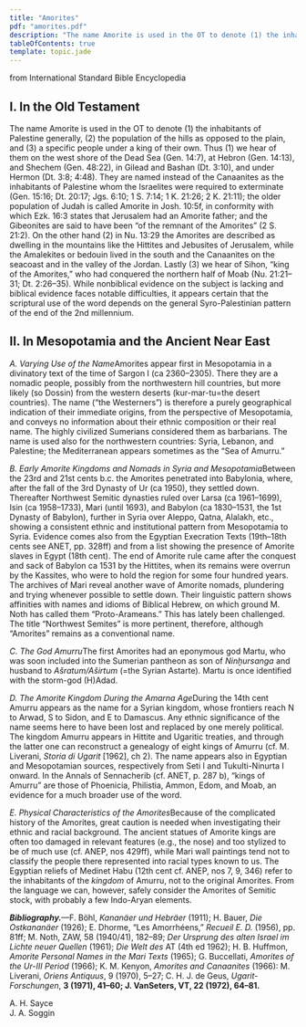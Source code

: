```yaml
---
title: "Amorites"
pdf: "amorites.pdf"
description: "The name Amorite is used in the OT to denote (1) the inhabitants of Palestine generally, (2) the population of the hills as opposed to the plain, and (3) a specific people under a king of their own."
tableOfContents: true
template: topic.jade
---
```


from International Standard Bible Encyclopedia

I. In the Old Testament
-----------------------

The name Amorite is used in the OT to denote (1) the inhabitants of
Palestine generally, (2) the population of the hills as opposed to the
plain, and (3) a specific people under a king of their own. Thus (1) we
hear of them on the west shore of the Dead Sea (Gen. 14:7), at Hebron
(Gen. 14:13), and Shechem (Gen. 48:22), in Gilead and Bashan (Dt. 3:10),
and under Hermon (Dt. 3:8; 4:48). They are named instead of the
Canaanites as the inhabitants of Palestine whom the Israelites were
required to exterminate (Gen. 15:16; Dt. 20:17; Jgs. 6:10; 1 S. 7:14; 1
K. 21:26; 2 K. 21:11); the older population of Judah is called Amorite
in Josh. 10:5f, in conformity with which Ezk. 16:3 states that Jerusalem
had an Amorite father; and the Gibeonites are said to have been “of the
remnant of the Amorites” (2 S. 21:2). On the other hand (2) in Nu. 13:29
the Amorites are described as dwelling in the mountains like the
Hittites and Jebusites of Jerusalem, while the Amalekites or bedouin
lived in the south and the Canaanites on the seacoast and in the valley
of the Jordan. Lastly (3) we hear of Sihon, “king of the Amorites,” who
had conquered the northern half of Moab (Nu. 21:21–31; Dt. 2:26–35).
While nonbiblical evidence on the subject is lacking and biblical
evidence faces notable difficulties, it appears certain that the
scriptural use of the word depends on the general Syro-Palestinian
pattern of the end of the 2nd millennium.

II. In Mesopotamia and the Ancient Near East
--------------------------------------------

*A. Varying Use of the Name*Amorites appear first in Mesopotamia in a
divinatory text of the time of Sargon I (ca 2360–2305). There they are a
nomadic people, possibly from the northwestern hill countries, but more
likely (so Dossin) from the western deserts (kur-mar-tu=the desert
countries). The name (“the Westerners”) is therefore a purely
geographical indication of their immediate origins, from the perspective
of Mesopotamia, and conveys no information about their ethnic
composition or their real name. The highly civilized Sumerians
considered them as barbarians. The name is used also for the
northwestern countries: Syria, Lebanon, and Palestine; the Mediterranean
appears sometimes as the “Sea of Amurru.”

*B. Early Amorite Kingdoms and Nomads in Syria and Mesopotamia*Between
the 23rd and 21st cents b.c. the Amorites penetrated into Babylonia,
where, after the fall of the 3rd Dynasty of Ur (ca 1950), they settled
down. Thereafter Northwest Semitic dynasties ruled over Larsa (ca
1961–1699), Isin (ca 1958–1733), Mari (until 1693), and Babylon (ca
1830–1531, the 1st Dynasty of Babylon), further in Syria over Aleppo,
Qatna, Alalakh, etc., showing a consistent ethnic and institutional
pattern from Mesopotamia to Syria. Evidence comes also from the Egyptian
Execration Texts (19th–18th cents see ANET, pp. 328ff) and from a list
showing the presence of Amorite slaves in Egypt (18th cent). The end of
Amorite rule came after the conquest and sack of Babylon ca 1531 by the
Hittites, when its remains were overrun by the Kassites, who were to
hold the region for some four hundred years. The archives of Mari reveal
another wave of Amorite nomads, plundering and trying whenever possible
to settle down. Their linguistic pattern shows affinities with names and
idioms of Biblical Hebrew, on which ground M. Noth has called them
“Proto-Arameans.” This has lately been challenged. The title “Northwest
Semites” is more pertinent, therefore, although “Amorites” remains as a
conventional name.

*C. The God Amurru*The first Amorites had an eponymous god Martu, who
was soon included into the Sumerian pantheon as son of *Ninḫursanga* and
husband to *Ašratum/Aširtum* (=the Syrian Astarte). Martu is once
identified with the storm-god (H)Adad.

*D. The Amorite Kingdom During the Amarna Age*During the 14th cent
Amurru appears as the name for a Syrian kingdom, whose frontiers reach N
to Arwad, S to Sidon, and E to Damascus. Any ethnic significance of the
name seems here to have been lost and replaced by one merely political.
The kingdom Amurru appears in Hittite and Ugaritic treaties, and through
the latter one can reconstruct a genealogy of eight kings of Amurru (cf.
M. Liverani, *Storia di Ugarit* [1962], ch 2). The name appears also in
Egyptian and Mesopotamian sources, respectively from Seti I and
Tukulti-Ninurta I onward. In the Annals of Sennacherib (cf. ANET, p. 287
b), “kings of Amurru” are those of Phoenicia, Philistia, Ammon, Edom,
and Moab, an evidence for a much broader use of the word.

*E. Physical Characteristics of the Amorites*Because of the complicated
history of the Amorites, great caution is needed when investigating
their ethnic and racial background. The ancient statues of Amorite kings
are often too damaged in relevant features (e.g., the nose) and too
stylized to be of much use (cf. ANEP, nos 429ff), while Mari wall
paintings tend not to classify the people there represented into racial
types known to us. The Egyptian reliefs of Medinet Habu (12th cent cf.
ANEP, nos 7, 9, 346) refer to the inhabitants of the *kingdom* of
Amurru, not to the original Amorites. From the language we can, however,
safely consider the Amorites of Semitic stock, with probably a few
Indo-Aryan elements.

***Bibliography.***—F. Böhl, *Kananäer und Hebräer* (1911); H. Bauer,
*Die Ostkananäer* (1926); E. Dhorme, “Les Amorrhéens,” *Recueil* *E. D.*
(1956), pp. 81ff; M. Noth, ZAW, 58 (1940/41), 182–89; *Der Ursprung des
alten Israel im Lichte neuer Quellen* (1961); *Die Welt des* AT (4th ed
1962); H. B. Huffmon, *Amorite Personal Names in the Mari Texts* (1965);
G. Buccellati, *Amorites of the Ur-III Period* (1966); K. M. Kenyon,
*Amorites and Canaanites* (1966): M. Liverani, *Oriens Antiquus*, 9
(1970), 5–27; C. H. J. de Geus, *Ugarit-Forschungen*, **3 (1971), 41–60;
J. VanSeters, VT, 22 (1972), 64–81.**

A. H. Sayce  
J. A. Soggin

